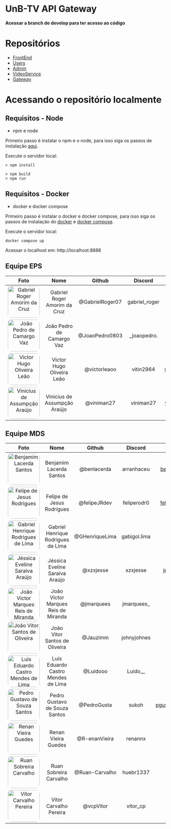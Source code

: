 # UnB-TV API Gateway

**Acessar a branch de develop para ter acesso ao código**

# Repositórios

- [FrontEnd](https://github.com/fga-eps-mds/2024.1-UnB-TV-Frontend)
- [Users](https://github.com/fga-eps-mds/2024.1-UnB-TV-Users)
- [Admin](https://github.com/fga-eps-mds/2024.1-UnB-TV-Admin)
- [VideoService](https://github.com/fga-eps-mds/2024.1-UnB-TV-VideoService)
- [Gateway](https://github.com/fga-eps-mds/2024.1-UnB-TV-API-Gateway)

# Acessando o repositório localmente

## Requisitos - Node

- npm e node

Primeiro passo é instalar o npm e o node, para isso siga os passos de instalação [aqui](https://docs.npmjs.com/downloading-and-installing-node-js-and-npm?ref=sfeir.dev).

Execute o servidor local:

```
> npm install

> npm build
> npm run
```

## Requisitos - Docker

-   docker e docker compose

Primeiro passo é instalar o docker e docker compose, para isso siga os passos de instalação do [docker](https://docs.docker.com/engine/install/) e [docker compose](https://docs.docker.com/compose/install/).

Execute o servidor local:

```
docker compose up
```

Acessar o localhost em: http://localhost:8888

## Equipe EPS

| Foto | Nome | Github | Discord | Email | Matrícula |
|:----:|:----:|:------:|:-------:|:-----:|:---------:|
| <img width="100px" style="border-radius:10%" src="https://github.com/GabrielRoger07.png" alt="Gabriel Roger Amorim da Cruz"> | Gabriel Roger Amorim da Cruz | @GabrielRoger07 | gabriel_roger | gabrielroger4203@gmail.com | 200018248 |
| <img width="100px" style="border-radius:10%" src="https://github.com/JoaoPedro0803.png" alt="João Pedro de Camargo Vaz"> | João Pedro de Camargo Vaz | @JoaoPedro0803 | _joaopedro. | joaopedrocvaz@gmail.com | 200020650 |
| <img width="100px" style="border-radius:10%" src="https://github.com/victorleaoo.png" alt="Victor Hugo Oliveira Leão"> | Victor Hugo Oliveira Leão | @victorleaoo | vitin2964 | victor.pessoal1203@gmail.com | 200028367 |
| <img width="100px" style="border-radius:10%" src="https://github.com/viniman27.png" alt="Vinicius de Assumpção Araújo"> | Vinicius de Assumpção Araújo | @viniman27 | viniman27 | viniciusdearaujo27@gmail.com | 200028472 |

## Equipe MDS

| Foto | Nome | Github | Discord | Email | Matrícula |
|:----:|:----:|:------:|:-------:|:-----:|:---------:|
| <img width="100px" style="border-radius:10%" src="https://github.com/benlacerda.png" alt="Benjamim Lacerda Santos"> | Benjamim Lacerda Santos | @benlacerda | arranhaceu | benjamim.lacerda16@gmail.com | 200062123 |
| <img width="100px" style="border-radius:10%" src="https://github.com/felipeJRdev.png" alt="Felipe de Jesus Rodrigues"> | Felipe de Jesus Rodrigues | @felipeJRdev | feliperodr0 | felipe123rodrigues1@gmail.com | 211062867 |
| <img width="100px" style="border-radius:10%" src="https://github.com/GHenriqueLima.png" alt="Gabriel Henrique Rodrigues de Lima"> | Gabriel Henrique Rodrigues de Lima  | @GHenriqueLima | gabigol.lima | ghrl2003@gmail.com | 221022284 |
| <img width="100px" style="border-radius:10%" src="https://github.com/xzxjesse.png" alt="Jéssica Eveline Saraiva Araújo"> | Jéssica Eveline Saraiva Araújo  | @xzxjesse | xzxjesse | jessicaeveline121@gmail.com | 221022319 |
| <img width="100px" style="border-radius:10%" src="https://github.com/jmarquees.png" alt="João Victor Marques Reis de Miranda"> | João Victor Marques Reis de Miranda  | @jmarquees | jmarquees_ | rreisjoao@gmail.com | 200058576 |
| <img width="100px" style="border-radius:10%" src="https://github.com/Jauzimm.png" alt="João Vitor Santos de Oliveira"> | João Vitor Santos de Oliveira  | @Jauzimm | johnyjohnes | joaovitorso071@gmail.com | 221022337 |
| <img width="100px" style="border-radius:10%" src="https://github.com/Luidooo.png" alt="Luis Eduardo Castro Mendes de Lima"> | Luis Eduardo Castro Mendes de Lima  | @Luidooo | Luido__ | eng.limaluis@gmail.com | 221008285 |
| <img width="100px" style="border-radius:10%" src="https://github.com/PedroGusta.png" alt="Pedro Gustavo de Souza Santos"> | Pedro Gustavo de Souza Santos  | @PedroGusta | sukoh | pgustavodesouzasantos@gmail.com  | 221008605 |
| <img width="100px" style="border-radius:10%" src="https://github.com/R-enanVieira.png" alt="Renan Vieira Guedes"> | Renan Vieira Guedes  | @R-enanVieira | renannx | renanv.guedes7@gmail.com  | 221031363 |
| <img width="100px" style="border-radius:10%" src="https://github.com/Ruan-Carvalho.png" alt="Ruan Sobreira Carvalho"> | Ruan Sobreira Carvalho  | @Ruan-Carvalho | huebr1337 | ruansobreira11@gmail.com | 211043763 |
| <img width="100px" style="border-radius:10%" src="https://github.com/vcpVitor.png" alt="Vitor Carvalho Pereira"> | Vitor Carvalho Pereira  | @vcpVitor | vitor_cp | vitorpereira032@gmail.com | 211062615 |
